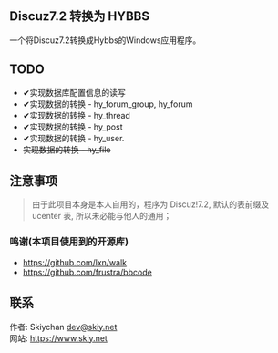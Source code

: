 Discuz7.2 转换为 HYBBS
------
一个将Discuz7.2转换成Hybbs的Windows应用程序。

## TODO
- ✔实现数据库配置信息的读写
- ✔实现数据的转换 - hy_forum_group, hy_forum  
- ✔实现数据的转换 - hy_thread
- ✔实现数据的转换 - hy_post
- ✔实现数据的转换 - hy_user.
- <del>实现数据的转换 - hy_file</del>

## 注意事项
> 由于此项目本身是本人自用的，程序为 Discuz!7.2, 默认的表前缀及 ucenter 表, 所以未必能与他人的通用；
> 

### 鸣谢(本项目使用到的开源库)
- https://github.com/lxn/walk   
- https://github.com/frustra/bbcode


## 联系
作者: Skiychan <dev@skiy.net>   
网站: https://www.skiy.net